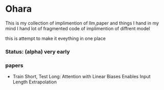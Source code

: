 # Ohara

This is my collection of implimention of llm,paper and things I hand in my mind
I hand lot of fragmented code of implimention of diffrent model 

this is attempt to make it eveything in one place


### Status: (alpha) very early 

### papers
- Train Short, Test Long: Attention with Linear Biases Enables Input Length Extrapolation